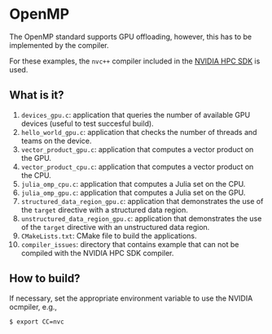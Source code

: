 # OpenMP

The OpenMP standard supports GPU offloading, however, this has
to be implemented by the compiler.

For these examples, the `nvc++` compiler included in the [NVIDIA
HPC SDK](https://developer.nvidia.com/hpc-sdk) is used.


## What is it?

1. `devices_gpu.c`: application that queries the number of available
   GPU devices (useful to test succesful build).
1. `hello_world_gpu.c`: application that checks the number of threads
   and teams on the device.
1. `vector_product_gpu.c`: application that computes a vector product
   on the GPU.
1. `vector_product_cpu.c`: application that computes a vector product
   on the CPU.
1. `julia_omp_cpu.c`: application that computes a Julia set on the CPU.
1. `julia_omp_gpu.c`: application that computes a Julia set on the GPU.
1. `structured_data_region_gpu.c`: application that demonstrates
   the use of the `target` directive with a structured data region.
1. `unstructured_data_region_gpu.c`: application that demonstrates
   the use of the `target` directive with an unstructured data region.
1. `CMakeLists.txt`: CMake file to build the applications.
1. `compiler_issues`: directory that contains example that can not be
   compiled with the NVIDIA HPC SDK compiler.


## How to build?

If necessary, set the appropriate environment variable to use the NVIDIA
ocmpiler, e.g.,
```bash
$ export CC=nvc
```
